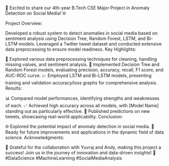 🚀 Excited to share our 4th-year B.Tech CSE Major Project in Anomaly Detection on Social Media! 🌐

Project Overview:

Developed a robust system to detect anomalies in social media based on sentiment analysis using Decision Tree, Random Forest, LSTM, and Bi-LSTM models.
Leveraged a Twitter tweet dataset and conducted extensive data preprocessing to ensure model readiness.
Key Highlights:

🔄 Explored various data preprocessing techniques for cleaning, handling missing values, and sentiment analysis.
🌲 Implemented Decision Tree and Random Forest models, evaluating precision, accuracy, recall, F1 score, and AUC-ROC curve.
📈 Employed LSTM and Bi-LSTM models, presenting training and validation accuracy/loss graphs for comprehensive analysis.
Results:

📊 Compared model performances, identifying strengths and weaknesses of each.
✅ Achieved high accuracy across all models, with [Model Name] standing out as particularly effective.
📝 Published predictions on new tweets, showcasing real-world applicability.
Conclusion:

🌐 Explored the potential impact of anomaly detection in social media.
🚀 Ready for future improvements and applications in the dynamic field of data science.
Acknowledgments:

🙏 Grateful for the collaboration with Yuvraj and Andy, making this project a success!
Join us in the journey of innovation and data-driven insights! 🚀 #DataScience #MachineLearning #SocialMediaAnalysis
